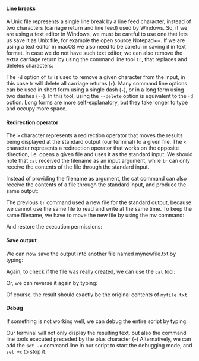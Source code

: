 <script>
import Execute from "$components/Execute.svelte";
</script>

#### Line breaks
A Unix file represents a single line break by a line feed character, instead of
two characters (carriage return and line feed) used by Windows. So, if we
are using a text editor in Windows, we must be careful to use one that lets
us save it as Unix file, for example the open source Notepad++. If we are
using a text editor in macOS we also need to be careful in saving it in text
format. In case we do not have such text editor, we can also remove the extra
carriage return by using the command line tool `tr`, that replaces and deletes
characters:

<Execute command="tr -d '\r' < reversemyfile.sh > reversemyfilenew.sh" />

The `-d` option of `tr` is used to remove a given character from the input, in
this case tr will delete all carriage returns (`r`). Many command line options
can be used in short form using a single dash (`-`), or in a long form using two
dashes (`--`). In this tool, using the `--delete` option is equivalent to the `-d`
option. Long forms are more self-explanatory, but they take longer to type
and occupy more space. 

#### Redirection operator

The `>` character represents a redirection operator that moves the results
being displayed at the standard output (our terminal) to a given file. The `<`
character represents a redirection operator that works on the opposite direction, i.e. opens a given file and uses it as the standard input.
We should note that `cat` received the filename as an input argument,
while `tr` can only receive the contents of the file through the standard input.

Instead of providing the filename as argument, the cat command can also
receive the contents of a file through the standard input, and produce the
same output:

<Execute command="cat < myfile.txt" />

The previous `tr` command used a new file for the standard output, because we cannot use the same file to read and write at the same time. To keep the same filename, we have to move the new file by using the mv command:

<Execute command="mv reversemyfilenew.sh reversemyfile.sh" />

And restore the execution permissions:

<Execute command="chmod u+x reversemyfile.sh" />

#### Save output

We can now save the output into another file named mynewfile.txt by typing:

<Execute command="./reversemyfile.sh myfile.txt > mynewfile.txt" />

Again, to check if the file was really created, we can use the `cat` tool:

<Execute command="cat mynewfile.txt" />

Or, we can reverse it again by typing:

<Execute command="./reversemyfile.sh mynewfile.txt" />

Of course, the result should exactly be the original contents of `myfile.txt`.


#### Debug

If something is not working well, we can debug the entire script by typing:

<Execute command="bash -x reversemyfile.sh myfile.txt" />

Our terminal will not only display the resulting text, but also the command
line tools executed preceded by the plus character (`+`)
Alternatively, we can add the `set -x` command line in our script to start the
debugging mode, and `set +x` to stop it.
